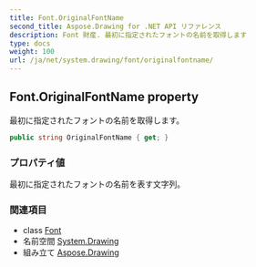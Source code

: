 ```yaml
---
title: Font.OriginalFontName
second_title: Aspose.Drawing for .NET API リファレンス
description: Font 財産. 最初に指定されたフォントの名前を取得します
type: docs
weight: 100
url: /ja/net/system.drawing/font/originalfontname/
---
```

## Font.OriginalFontName property

最初に指定されたフォントの名前を取得します。

```csharp
public string OriginalFontName { get; }
```

### プロパティ値

最初に指定されたフォントの名前を表す文字列。

### 関連項目

* class [Font](../)
* 名前空間 [System.Drawing](../../font/)
* 組み立て [Aspose.Drawing](../../../)


